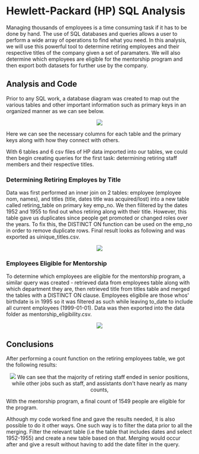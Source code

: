 # Hewlett-Packard (HP) SQL Analysis

Managing thousands of employees is a time consuming task if it has to be done by hand. The use of SQL databases and queries allows a user to perform a wide array of operations to find what you need. In this analysis, we will use this powerful tool to determine retiring employees and their respective titles of the company given a set of paramaters. We will also determine which employees are eligible for the mentorship program and then export both datasets for further use by the company. 

## Analysis and Code

Prior to any SQL work, a database diagram was created to map out the various tables and other important information such as primary keys in an organized manner as we can see below. 
<p align="center"> 
  <img src="https://user-images.githubusercontent.com/100324759/164355027-44b91353-72bf-4a12-8158-f94bd7cf18bb.png">  
</p>
Here we can see the necessary columns for each table and the primary keys along with how they connect with others. 

With 6 tables and 6 csv files of HP data imported into our tables, we could then begin creating queries for the first task: determining retiring staff members and their respective titles.

### Determining Retiring Employes by Title

Data was first performed an inner join on 2 tables: employee (employee nom, names), and titles (title, dates title was acquired/lost) into a new table called retiring_table on primary key emp_no. We then filitered by the dates 1952 and 1955 to find out whos retiring along with their title. However, this table gave us duplicates since people get promoted or changed roles over the years. To fix this, the DISTINCT ON function can be used on the emp_no in order to remove duplicate rows. Final result looks as following and was exported as uinique_titles.csv.
<p align="center"> 
     <img src='https://user-images.githubusercontent.com/100324759/164747145-435979d7-79a8-489c-9bc0-81aefb4b8b28.PNG'>
</p>

### Employees Eligible for Mentorship

To determine which employees are eligible for the mentorship program, a similar query was created - retrieved data from employees table along with which department they are, then retrieved title from titles table and merged the tables with a DISTINCT ON clause. Employees eligibile are those whos' birthdate is in 1995 so it was filtered as such while leaving to_date to include all current employees (1999-01-01).  Data was then exported into the data folder as mentorship_eligibility.csv.
<p align="center"> 
   <img src='https://user-images.githubusercontent.com/100324759/164766375-31631966-987d-4251-b46b-6435e68abdda.PNG'>
  </p>


  ## Conclusions
  
  After performing a count function on the retiring employees table, we got the following results:
 <p align="center">  
<img src='https://user-images.githubusercontent.com/100324759/164787955-a1fac311-1f2f-42c4-8520-19d926f0bbd0.png'
   </p>
We can see that the majority of retiring staff ended in senior positions, while other jobs such as staff, and assistants don't have nearly as many counts,
  
With the mentorship program, a final count of 1549 people are eligible for the program.
  
  Although my code worked fine and gave the results needed, it is also possible to do it other ways. One such way is to filter the data prior to all the merging. Filter the relevant table (i.e the table that includes dates and select 1952-1955) and create a new table based on that. Merging would occur after and give a result without having to add the date filter in the query.
